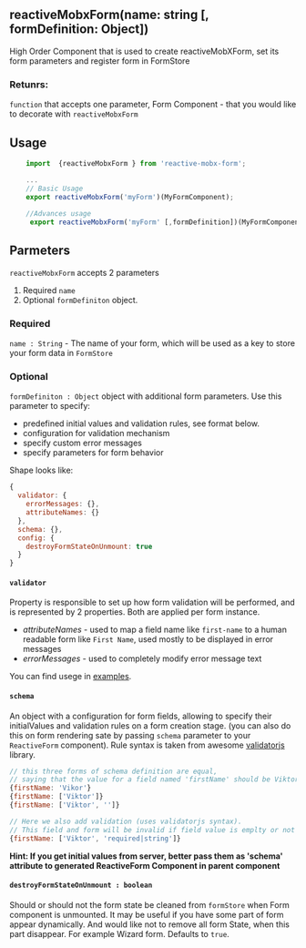 ## reactiveMobxForm(name: string [, formDefinition: Object])

High Order Component that is used to create reactiveMobXForm, set its form parameters and register form in FormStore

### Retunrs: 

`function` that accepts one parameter, Form Component - that you would like to decorate with `reactiveMobxForm`

## Usage
```javascript
    import  {reactiveMobxForm } from 'reactive-mobx-form';

    ...
    // Basic Usage
    export reactiveMobxForm('myForm')(MyFormComponent);
    
    //Advances usage
     export reactiveMobxForm('myForm' [,formDefinition])(MyFormComponent);
```


## Parmeters

`reactiveMobxForm` accepts 2 parameters
1. Required `name`
2. Optional `formDefiniton` object.

### Required

`name : String` - The name of your form, which will be used as a key to store your form data in `FormStore`

### Optional

`formDefiniton : Object` object with additional form parameters. 
Use this parameter to specify: 
- predefined initial values and validation rules, see format below.
- configuration for validation mechanism
- specify custom error messages
- specify parameters for form behavior

Shape looks like:

```javascript
{
  validator: {
    errorMessages: {},
    attributeNames: {}
  },
  schema: {},
  config: {
    destroyFormStateOnUnmount: true
  }
}
```

#### `validator`

Property is responsible to set up how form validation will be performed, and is represented by 2 properties. Both are applied per form instance.

- *attributeNames* - used to map a field name like `first-name` to a human readable form like `First Name`, used mostly to be displayed in error messages
- *errorMessages* - used to completely modify error message text

You can find usege in [examples](/reactive-mobx-form/#/examples).
#### `schema`

An object with a configuration for form fields, allowing to specify their initialValues and validation rules on a form creation stage. (you can also do this on form rendering sate by passing `schema` parameter to your `ReactiveForm` component). Rule syntax is taken from awesome [validatorjs](https://github.com/skaterdav85/validatorjs) library.

```javascript
// this three forms of schema definition are equal, 
// saying that the value for a field named 'firstName' should be Viktor
{firstName: 'Vikor'}
{firstName: ['Viktor']}
{firstName: ['Viktor', '']}

// Here we also add validation (uses validatorjs syntax). 
// This field and form will be invalid if field value is emplty or not string
{firstName: ['Viktor', 'required|string']}
```

**Hint: If you get initial values from server, better pass them as 'schema' attribute to generated ReactiveForm Component in parent component**

#### `destroyFormStateOnUnmount : boolean` 

Should or should not the form state be cleaned from `formStore` when Form component is unmounted. It may be useful if you have some part of form appear dynamically. And would like not to remove all form State, when this part disappear. For example Wizard form.  Defaults to `true`.
